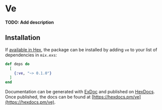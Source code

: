 # Ve

**TODO: Add description**

## Installation

If [available in Hex](https://hex.pm/docs/publish), the package can be installed
by adding `ve` to your list of dependencies in `mix.exs`:

```elixir
def deps do
  [
    {:ve, "~> 0.1.0"}
  ]
end
```

Documentation can be generated with [ExDoc](https://github.com/elixir-lang/ex_doc)
and published on [HexDocs](https://hexdocs.pm). Once published, the docs can
be found at [https://hexdocs.pm/ve](https://hexdocs.pm/ve).


